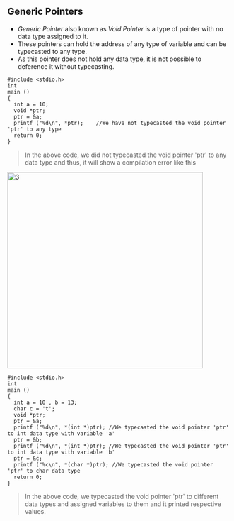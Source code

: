 ## Generic Pointers
* *Generic Pointer* also known as *Void Pointer* is a type of pointer with no data type assigned to it.
* These pointers can hold the address of any type of variable and can be typecasted to any type.
* As this pointer does not hold any data type, it is not possible to deference it without typecasting.
```
#include <stdio.h>
int
main ()
{
  int a = 10;
  void *ptr;
  ptr = &a;
  printf ("%d\n", *ptr);	//We have not typecasted the void pointer 'ptr' to any type
  return 0;
}
```

> In the above code, we did not typecasted the void pointer 'ptr' to any data type and thus, it will show a compilation error like this

<img width="442" alt="3" src="https://user-images.githubusercontent.com/74143496/129729765-a29479fd-f8b8-4789-96c7-95990e8ff8d7.PNG">

```
#include <stdio.h>
int
main ()
{
  int a = 10 , b = 13;
  char c = 't';
  void *ptr;
  ptr = &a;
  printf ("%d\n", *(int *)ptr); //We typecasted the void pointer 'ptr' to int data type with variable 'a'
  ptr = &b;
  printf ("%d\n", *(int *)ptr); //We typecasted the void pointer 'ptr' to int data type with variable 'b'
  ptr = &c;
  printf ("%c\n", *(char *)ptr); //We typecasted the void pointer 'ptr' to char data type
  return 0;
}
```



> In the above code, we typecasted the void pointer 'ptr' to different data types and assigned variables to them and it printed respective values.









